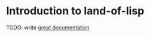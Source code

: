# Introduction to land-of-lisp

TODO: write [great documentation](http://jacobian.org/writing/what-to-write/)
